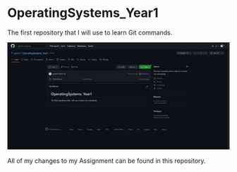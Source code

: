 # OperatingSystems_Year1
The first repository that I will use to learn Git commands.

![](./Pictures/image.png)

All of my changes to my Assignment can be found in this repository.
